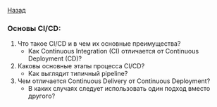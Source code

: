 [Назад](../README.md)

### Основы CI/CD:
1. Что такое CI/CD и в чем их основные преимущества?
   - Как Continuous Integration (CI) отличается от Continuous Deployment (CD)?
2. Каковы основные этапы процесса CI/CD?
   - Как выглядит типичный pipeline?
3. Чем отличается Continuous Delivery от Continuous Deployment?
   - В каких случаях следует использовать один подход вместо другого?
